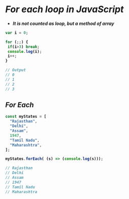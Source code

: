 # _For each loop in JavaScript_
- <b>_It is not counted as loop, but a method of array_</b>

<b>

```javascript
var i = 0;

for (;;) {
 if(i>3) break;
 console.log(i);
 i++;
}

// Output
// 0
// 1
// 2
// 3
```
## _For Each_

```javascript
const myStates = [
  "Rajasthan",
  "Delhi",
  "Assam",
  1947,
  "Tamil Nadu",
  "Maharashtra",
];

myStates.forEach( (s) => (console.log(s)));

// Rajasthan
// Delhi
// Assam
// 1947
// Tamil Nadu
// Maharashtra
```
</b>
